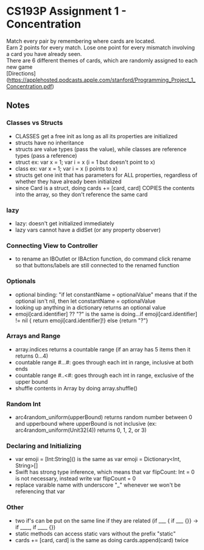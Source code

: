 # CS193P Assignment 1 - Concentration

Match every pair by remembering where cards are located.  
Earn 2 points for every match. Lose one point for every mismatch involving a card you have already seen.  
There are 6 different themes of cards, which are randomly assigned to each new game  
[Directions] (https://applehosted.podcasts.apple.com/stanford/Programming_Project_1_Concentration.pdf)

## Notes

### Classes vs Structs
- CLASSES get a free init as long as all its properties are initialized
- structs have no inheritance
- structs are value types (pass the value), while classes are reference types (pass a reference)
- struct ex: var x = 1; var i = x (i = 1 but doesn't point to x)
- class ex: var x = 1; var i = x (i points to x)
- structs get one init that has parameters for ALL properties, regardless of whether they have already been initialized
- since Card is a struct, doing cards += [card, card] COPIES the contents into the array, so they don't reference the same card

### lazy
- lazy: doesn't get initialized immediately
- lazy vars cannot have a didSet (or any property observer)

### Connecting View to Controller
- to rename an IBOutlet or IBAction function, do command click rename so that buttons/labels are still connected to the renamed function

### Optionals
- optional binding: "if let constantName = optionalValue" means that if the optional isn't nil, then let constantName = optionalValue
- looking up anything in a dictionary returns an optional value
- emoji[card.identifier] ?? "?" is the same is doing...if emoji[card.identifier] != nil { return emoji[card.identifier]!} else {return "?"}

### Arrays and Range
- array.indices returns a countable range (if an array has 5 items then it returns 0...4)
- countable range #...#: goes through each int in range, inclusive at both ends
- countable range #..<#: goes through each int in range, exclusive of the upper bound
- shuffle contents in Array by doing array.shuffle()

### Random Int
- arc4random_uniform(upperBound) returns random number between 0 and upperbound where upperBound is not inclusive (ex: arc4random_uniform(Unit32(4)) returns 0, 1, 2, or 3)

### Declaring and Initializing
- var emoji = \[Int:String]() is the same as var emoji = Dictionary<Int, String>[]
- Swift has strong type inference, which means that var flipCount: Int = 0 is not necessary, instead write var flipCount = 0
- replace varaible name with underscore "_" whenever we won't be referencing that var

### Other
- two if's can be put on the same line if they are related (if ___ { if ___ {}} -> if ____, if ____ {})
- static methods can access static vars without the prefix "static"
- cards += [card, card] is the same as doing cards.append(card) twice


